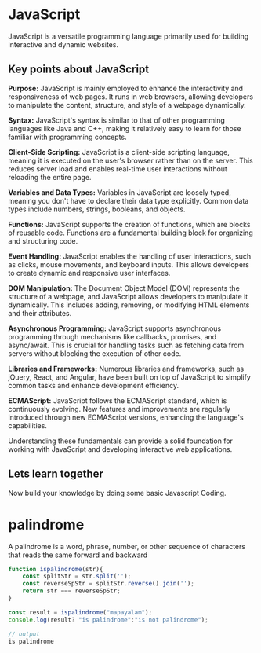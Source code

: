 
# JavaScript 

JavaScript is a versatile programming language primarily used for building interactive and dynamic websites.


## Key points about JavaScript

**Purpose:** JavaScript is mainly employed to enhance the interactivity and responsiveness of web pages. It runs in web browsers, allowing developers to manipulate the content, structure, and style of a webpage dynamically.

**Syntax:** JavaScript's syntax is similar to that of other programming languages like Java and C++, making it relatively easy to learn for those familiar with programming concepts.

**Client-Side Scripting:** JavaScript is a client-side scripting language, meaning it is executed on the user's browser rather than on the server. This reduces server load and enables real-time user interactions without reloading the entire page.

**Variables and Data Types:** Variables in JavaScript are loosely typed, meaning you don't have to declare their data type explicitly. Common data types include numbers, strings, booleans, and objects.

**Functions:** JavaScript supports the creation of functions, which are blocks of reusable code. Functions are a fundamental building block for organizing and structuring code.

**Event Handling:** JavaScript enables the handling of user interactions, such as clicks, mouse movements, and keyboard inputs. This allows developers to create dynamic and responsive user interfaces.

**DOM Manipulation:** The Document Object Model (DOM) represents the structure of a webpage, and JavaScript allows developers to manipulate it dynamically. This includes adding, removing, or modifying HTML elements and their attributes.

**Asynchronous Programming:** JavaScript supports asynchronous programming through mechanisms like callbacks, promises, and async/await. This is crucial for handling tasks such as fetching data from servers without blocking the execution of other code.

**Libraries and Frameworks:** Numerous libraries and frameworks, such as jQuery, React, and Angular, have been built on top of JavaScript to simplify common tasks and enhance development efficiency.

**ECMAScript:** JavaScript follows the ECMAScript standard, which is continuously evolving. New features and improvements are regularly introduced through new ECMAScript versions, enhancing the language's capabilities.

Understanding these fundamentals can provide a solid foundation for working with JavaScript and developing interactive web applications.

## Lets learn together 

Now build your knowledge by doing some basic Javascript Coding.

# palindrome

A palindrome is a word, phrase, number, or other sequence of characters that reads the same forward and backward




```JavaScript 
function ispalindrome(str){
    const splitStr = str.split('');
    const reverseSpStr = splitStr.reverse().join('');
    return str === reverseSpStr;
}

const result = ispalindrome("mapayalam");
console.log(result? "is palindrome":"is not palindrome");

// output
is palindrome
```
